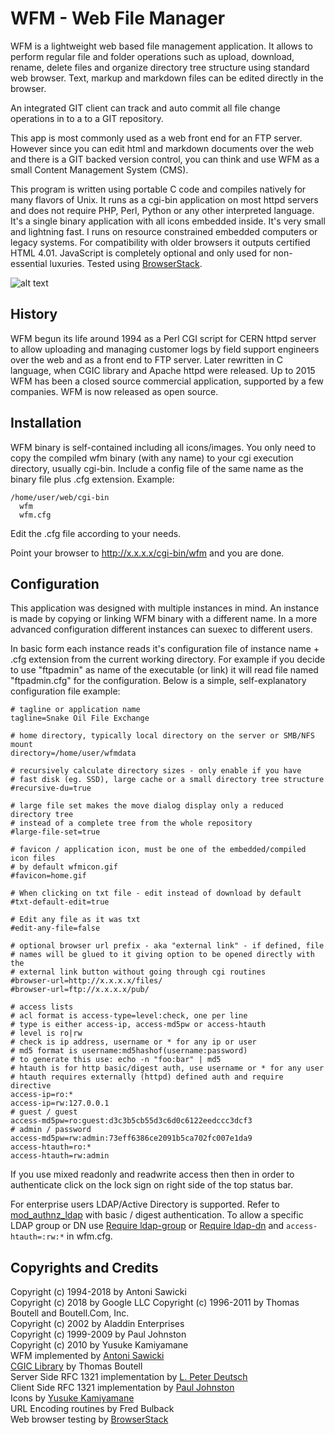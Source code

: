 # WFM - Web File Manager
WFM is a lightweight web based file management application. It allows to perform
regular file and folder operations such as upload, download, rename, delete files
and organize directory tree structure using standard web browser. Text, markup and
markdown files can be edited directly in the browser. 

An integrated GIT client can track and auto commit all file change operations
in to a to a GIT repository.

This app is most commonly used as a web front end for an FTP server. However since you
can edit html and markdown documents over the web and there is a GIT backed
version control, you can think and use WFM as a small Content Management System (CMS).

This program is written using portable C code and compiles natively
for many flavors of Unix. It runs as a cgi-bin application on most httpd servers
and does not require PHP, Perl, Python or any other interpreted language. It's a single
binary application with all icons embedded inside. It's very small and lightning fast.
I runs on resource constrained embedded computers or legacy systems. For compatibility
with older browsers it outputs certified HTML 4.01. JavaScript is completely optional
and only used for non-essential luxuries. Tested using [BrowserStack](http://www.browserstack.com/).

![alt text](https://raw.githubusercontent.com/tenox7/wfm/master/screenshot.png "WFM Screenshot")

## History
WFM begun its life around 1994 as a Perl CGI script for CERN httpd
server to allow uploading and managing customer logs by field support
engineers over the web and as a front end to FTP server. Later rewritten in
C language, when CGIC library and Apache httpd were released. Up to 2015 WFM
has been a closed source commercial application, supported by a few companies.
WFM is now released as open source.


## Installation
WFM binary is self-contained including all icons/images. You only need
to copy the compiled wfm binary (with any name) to your cgi execution
directory, usually cgi-bin. Include a config file of the same name as the
binary file plus .cfg extension. Example:

    /home/user/web/cgi-bin
      wfm
      wfm.cfg

Edit the .cfg file according to your needs.

Point your browser to http://x.x.x.x/cgi-bin/wfm and you are done.

## Configuration
This application was designed with multiple instances in mind. An instance
is made by copying or linking WFM binary with a different name. In a more
advanced configuration different instances can suexec to different users.

In basic form each instance reads it's configuration file of 
instance name + .cfg extension from the current working directory.
For example if you decide to use "ftpadmin" as name of the executable
(or link) it will read file named "ftpadmin.cfg" for the configuration.
Below is a simple, self-explanatory configuration file example:

    # tagline or application name
    tagline=Snake Oil File Exchange

    # home directory, typically local directory on the server or SMB/NFS mount
    directory=/home/user/wfmdata

    # recursively calculate directory sizes - only enable if you have
    # fast disk (eg. SSD), large cache or a small directory tree structure
    #recursive-du=true

    # large file set makes the move dialog display only a reduced directory tree
    # instead of a complete tree from the whole repository
    #large-file-set=true

    # favicon / application icon, must be one of the embedded/compiled icon files
    # by default wfmicon.gif
    #favicon=home.gif

    # When clicking on txt file - edit instead of download by default
    #txt-default-edit=true

    # Edit any file as it was txt
    #edit-any-file=false

    # optional browser url prefix - aka "external link" - if defined, file
    # names will be glued to it giving option to be opened directly with the
    # external link button without going through cgi routines
    #browser-url=http://x.x.x.x/files/
    #browser-url=ftp://x.x.x.x/pub/

    # access lists 
    # acl format is access-type=level:check, one per line
    # type is either access-ip, access-md5pw or access-htauth
    # level is ro|rw
    # check is ip address, username or * for any ip or user
    # md5 format is username:md5hashof(username:password) 
    # to generate this use: echo -n "foo:bar" | md5
    # htauth is for http basic/digest auth, use username or * for any user
    # htauth requires externally (httpd) defined auth and require directive
    access-ip=ro:*
    access-ip=rw:127.0.0.1
    # guest / guest
    access-md5pw=ro:guest:d3c3b5cb55d3c6d0c6122eedccc3dcf3
    # admin / password
    access-md5pw=rw:admin:73eff6386ce2091b5ca702fc007e1da9
    access-htauth=ro:*
    access-htauth=rw:admin

If you use mixed readonly and readwrite access then then in order to authenticate
click on the lock sign on right side of the top status bar.

For enterprise users LDAP/Active Directory is supported. 
Refer to [mod_authnz_ldap](https://httpd.apache.org/docs/2.4/mod/mod_authnz_ldap.html) 
with basic / digest authentication. To allow a specific LDAP group or DN use
[Require ldap-group](https://httpd.apache.org/docs/2.4/mod/mod_authnz_ldap.html#reqgroup) 
or [Require ldap-dn](https://httpd.apache.org/docs/2.4/mod/mod_authnz_ldap.html#reqdn) 
and `access-htauth=:rw:*` in wfm.cfg.

## Copyrights and Credits
Copyright (c) 1994-2018 by Antoni Sawicki  
Copyright (c) 2018 by Google LLC
Copyright (c) 1996-2011 by Thomas Boutell and Boutell.Com, Inc.  
Copyright (c) 2002 by Aladdin Enterprises  
Copyright (c) 1999-2009 by Paul Johnston  
Copyright (c) 2010 by Yusuke Kamiyamane  
WFM implemented by [Antoni Sawicki](http://www.tenox.net/)  
[CGIC Library](https://www.boutell.com/cgic/) by Thomas Boutell  
Server Side RFC 1321 implementation by [L. Peter Deutsch](https://sourceforge.net/projects/libmd5-rfc/files/)  
Client Side RFC 1321 implementation by [Paul Johnston](http://pajhome.org.uk/crypt/md5/index.html)  
Icons by [Yusuke Kamiyamane](http://p.yusukekamiyamane.com/)  
URL Encoding routines by Fred Bulback  
Web browser testing by [BrowserStack](http://www.browserstack.com/)  

